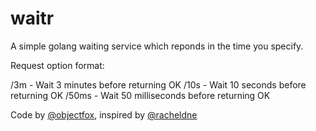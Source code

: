 # waitr

A simple golang waiting service which reponds in the time you specify.

Request option format:

/3m - Wait 3 minutes before returning OK
/10s - Wait 10 seconds before returning OK
/50ms - Wait 50 milliseconds before returning OK

Code by [@objectfox](https://twitter.com/objectfox), inspired by [@racheldne](https://twitter.com/racheldne)